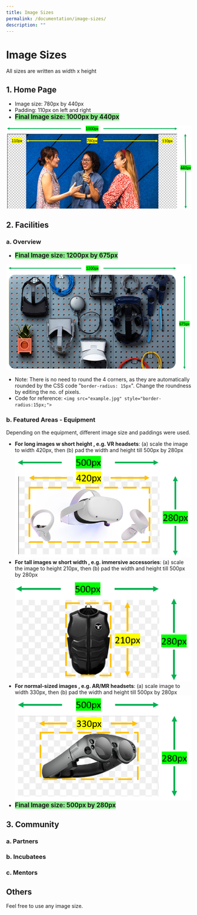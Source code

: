 ```yaml
---
title: Image Sizes
permalink: /documentation/image-sizes/
description: ""
---
```

# Image Sizes
All sizes are written as width x height

## 1. Home Page
* Image size: 780px by 440px 
* Padding: 110px on left and right
* <span style="font-size:1.2em; background:lightgreen"><b>Final Image size: 1000px by 440px</b></span>

![](/images/Documentation/Homepage.png)

## 2. Facilities
### a. Overview

* <span style="font-size:1.2em; background:lightgreen"><b>Final Image size: 1200px by 675px</b></span>

![](/images/Documentation/Facilities%20-%20Overview.png)

* Note: There is no need to round the 4 corners, as they are automatically rounded by the CSS code "```border-radius: 15px```". Change the roundness by editing the no. of pixels.
* Code for reference: ```<img src="example.jpg" style="border-radius:15px;">```

### b. Featured Areas - Equipment
Depending on the equipment, different image size and paddings were used.
* **For long images w short height , e.g. VR headsets**: (a) scale the image to width 420px, then (b) pad the width and height till 500px by 280px
![](/images/Documentation/Equipment_Long.png)
* **For tall images w short width , e.g. immersive accessories**: (a) scale the image to height 210px, then (b) pad the width and height till 500px by 280px
![](/images/Documentation/Equipment_Tall.png)
* **For normal-sized images , e.g. AR/MR headsets**: (a) scale image to width 330px, then (b) pad the width and height till 500px by 280px
![](/images/Documentation/Equipment_Midsize.png)
* <span style="font-size:1.2em; background:lightgreen"><b>Final Image size: 500px by 280px</b></span>


## 3. Community
### a. Partners
### b. Incubatees
### c. Mentors

## Others
Feel free to use any image size.
